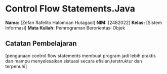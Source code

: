 # Control Flow Statements.Java

**Nama:** [Zefan Rafelito Halomoan Hutagaol]
**NIM:** [2482022]
**Kelas:** [Sistem Informasi]
**Mata Kuliah:** Pemrograman Berorientasi Objek

## Catatan Pembelajaran
[pengunaan control flow statements membuat program jadi lebih praktis dan mampu menyelesaikan  sistuasi secara efisien,terstruktur dan terpenuhi]
